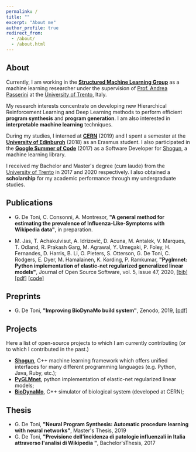 ```yaml
---
permalink: /
title: ""
excerpt: "About me"
author_profile: true
redirect_from:
  - /about/
  - /about.html
---
```

## About

Currently, I am working in the **[Structured Machine Learning Group](http://sml.disi.unitn.it/)** as a machine learning researcher
under the supervision of [Prof. Andrea Passerini](http://disi.unitn.it/~passerini/) at
the [University of Trento](https://www.unitn.it), Italy.

My research interests concentrate on developing new Hierarchical Reinforcement Learning and Deep Learning methods to perform efficient **program synthesis** and **program generation**. I am also
interested in **interpretable machine learning** techniques.

During my studies, I interned at **[CERN](http://cern.ch)** (2019) and I spent a semester at the **[University of Edinburgh](https://www.ed.ac.uk/)** (2018) as an Erasmus student. I also participated in the **[Google Summer of Code](https://summerofcode.withgoogle.com/)** (2017) as a Software Developer for [Shogun](https://shogun.ml), a machine learning library.

I received my Bachelor and Master's degree (cum laude) from the [University of Trento](https://www.unitn.it) in 2017 and 2020 respectively. I also obtained a **scholarship** for my academic performance through my undergraduate studies.

## Publications

* G. De Toni, C. Consonni, A. Montresor,
**"A general method for estimating the prevalence of Influenza-Like-Symptoms with Wikipedia data"**, in preparation.

* M. Jas, T. Achakulvisut, A. Idrizović, D. Acuna, M. Antalek, V. Marques, T. Odland, R. Prakash Garg, M. Agrawal, Y. Umegaki, P. Foley, H. Fernandes, D. Harris, B. Li, O. Pieters, S. Otterson, G. De Toni, C. Rodgers, E. Dyer, M. Hamalainen, K. Kording, P. Ramkumar,
**"Pyglmnet: Python implementation of elastic-net regularized generalized linear models"**, Journal of Open Source Software, vol. 5, issue 47, 2020, [[bib]](./files/bib/pyglmnet.bib) [[pdf]](https://joss.theoj.org/papers/10.21105/joss.01959) [[code]](https://github.com/glm-tools/pyglmnet)

## Preprints

* G. De Toni, **"Improving BioDynaMo build system"**, Zenodo, 2019, [[pdf]](https://zenodo.org/record/3550754#.XqqdGXUzamE)

## Projects

Here a list of open-source projects to which I am currently contributing
(or to which I contributed in the past.)

* **[Shogun](https://github.com/shogun-toolbox/shogun)**, C++ machine learning framework which offers unified interfaces for many different programming languages (e.g. Python, Java, Ruby, etc.);
* **[PyGLMnet](https://github.com/glm-tools/pyglmnet)**, python implementation of elastic-net regularized linear models;
* **[BioDynaMo](https://github.com/BioDynaMo/biodynamo)**, C++ simulator of biological system (developed at CERN);  


## Thesis

* G. De Toni, **"Neural Program Synthesis: Automatic procedure learning with neural networks"**, Master's Thesis, 2019
* G. De Toni, **"Previsione dell'incidenza di patologie influenzali in Italia attraverso l'analisi di Wikipedia "**, Bachelor'sThesis, 2017
